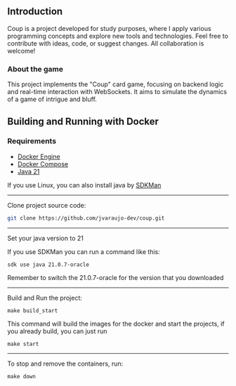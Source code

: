 ## Introduction

Coup is a project developed for study purposes, where I apply various programming concepts and explore new tools and technologies. Feel free to contribute with ideas, code, or suggest changes. All collaboration is welcome!

### About the game

This project implements the "Coup" card game, focusing on backend logic and real-time interaction with WebSockets. It aims to simulate the dynamics of a game of intrigue and bluff.

## Building and Running with Docker

### Requirements

- [Docker Engine](https://docs.docker.com/engine/install/)
- [Docker Compose](https://docs.docker.com/compose/install/)
- [Java 21](https://www.oracle.com/br/java/technologies/downloads/#java21)

If you use Linux, you can also install java by [SDKMan](https://sdkman.io/)
___
Clone project source code:
```sh
git clone https://github.com/jvaraujo-dev/coup.git
```
___
Set your java version to 21

If you use SDKMan you can run a command like this:
```
sdk use java 21.0.7-oracle
```
Remember to switch the 21.0.7-oracle for the version that you downloaded
___
Build and Run the project:
```
make build_start
```

This command will build the images for the docker and start the projects, if you already build, you can just run
```
make start
```
___
To stop and remove the containers, run:
```
make down
```
